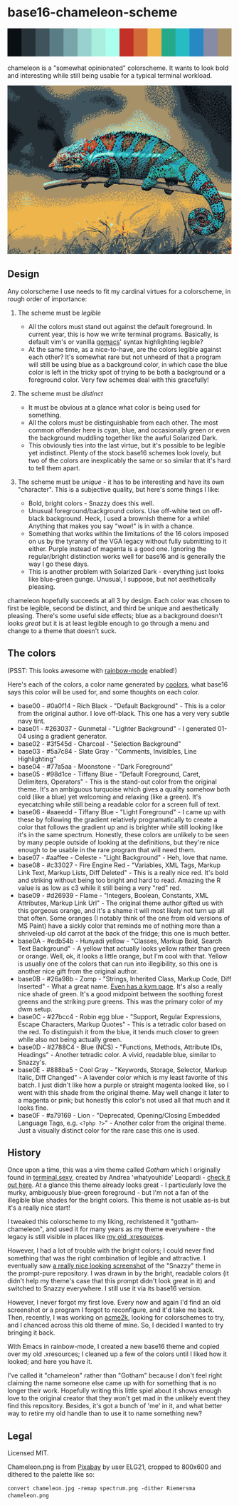 # base16-chameleon-scheme

![Preview of this colorscheme](spectrum.png)

chameleon is a "somewhat opinionated" colorscheme. It wants to look bold and
interesting while still being usable for a typical terminal workload.

![A photograph of a chameleon, dithered to the scheme](chameleon.png)

## Design

Any colorscheme I use needs to fit my cardinal virtues for a colorscheme, in
rough order of importance:

1. The scheme must be *legible* 
   - All the colors must stand out against the default foreground. In current
     year, this is how we write terminal programs. Basically, is default vim's
     or vanilla [gomacs][gomacs]' syntax highlighting legible?
   - At the same time, as a nice-to-have, are the colors legible against each
     other? It's somewhat rare but not unheard of that a program will still be
     using blue as a background color, in which case the blue color is left in
     the tricky spot of trying to be both a background or a foreground color.
     Very few schemes deal with this gracefully!

2. The scheme must be *distinct*
   - It must be obvious at a glance what color is being used for something.
   - All the colors must be distinguishable from each other. The most common
     offender here is cyan, blue, and occasionally green or even the background
     muddling together like the awful Solarized Dark.
   - This obviously ties into the last virtue, but it's possible to be legible
     yet indistinct. Plenty of the stock base16 schemes look lovely, but two of
     the colors are inexplicably the same or so similar that it's hard to tell
     them apart.

3. The scheme must be *unique* - it has to be interesting and have its own
   "character". This is a subjective quality, but here's some things I like:
   - Bold, bright colors - Snazzy does this well.
   - Unusual foreground/background colors. Use off-white text on off-black 
     background. Heck, I used a brownish theme for a while! Anything that makes
     you say "wow!" is in with a chance.
   - Something that works within the limitations of the 16 colors imposed on us
     by the tyranny of the VGA legacy without fully submitting to it either.
     Purple instead of magenta is a good one. Ignoring the regular/bright
     distinction works well for base16 and is generally the way I go these days.
   - This is another problem with Solarized Dark - everything just looks like
     blue-green gunge. Unusual, I suppose, but not aesthetically pleasing.

chameleon hopefully succeeds at all 3 by design. Each color was chosen to first
be legible, second be distinct, and third be unique and aesthetically pleasing.
There's some useful side effects; blue as a background doesn't looks *great* but
it is at least legible enough to go through a menu and change to a theme that
doesn't suck.

[gomacs]: https://github.com/japanoise/gomacs

## The colors

(PSST: This looks awesome with [rainbow-mode][rainbow] enabled!)

Here's each of the colors, a color name generated by
[coolors](https://coolors.co/), what base16 says this color will be used for,
and some thoughts on each color.

* base00 - #0a0f14 - Rich Black - "Default Background" - This is a color from
  the original author. I love off-black. This one has a very very subtle navy
  tint.
* base01 - #263037 - Gunmetal - "Lighter Background" - I generated 01-04 using a
  gradient generator.
* base02 - #3f545d - Charcoal - "Selection Background"
* base03 - #5a7c84 - Slate Gray - "Comments, Invisibles, Line Highlighting"
* base04 - #77a5aa - Moonstone - "Dark Foreground"
* base05 - #98d1ce - Tiffany Blue - "Default Foreground, Caret, Delimiters,
  Operators" - This is the stand-out color from the original theme. It's an
  ambiguous turquoise which gives a quality somehow both cold (like a blue) yet
  welcoming and relaxing (like a green). It's eyecatching while still being a
  readable color for a screen full of text.
* base06 - #aaeedd - Tiffany Blue - "Light Foreground" - I came up with these by
  following the gradient relatively programatically to create a color that
  follows the gradient up and is brighter while still looking like it's in the
  same spectrum. Honestly, these colors are unlikely to be seen by many people
  outside of looking at the definitions, but they're nice enough to be usable in
  the rare program that will need them.
* base07 - #aaffee - Celeste - "Light Background" - Heh, love that name.
* base08 - #c33027 - Fire Engine Red - "Variables, XML Tags, Markup Link Text,
  Markup Lists, Diff Deleted" - This is a really nice red. It's bold and
  striking without being too bright and hard to read. Amazing the R value is as
  low as c3 while it still being a very "red" red.
* base09 - #d26939 - Flame - "Integers, Boolean, Constants, XML Attributes,
  Markup Link Url" - The original theme author gifted us with this gorgeous
  orange, and it's a shame it will most likely not turn up all that often. Some
  oranges (I notably think of the one from old versions of MS Paint) have a
  sickly color that reminds me of nothing more than a shriveled-up old carrot at
  the back of the fridge; this one is much better.
* base0A - #edb54b - Hunyadi yellow - "Classes, Markup Bold, Search Text
  Background" - A yellow that actually looks yellow rather than green or
  orange. Well, ok, it looks a little orange, but I'm cool with that. Yellow is
  usually one of the colors that can run into illegibility, so this one is
  another nice gift from the original author.
* base0B - #26a98b - Zomp - "Strings, Inherited Class, Markup Code, Diff
  Inserted" - What a great name. [Even has a kym page][zomp]. It's also a really
  nice shade of green. It's a good midpoint between the soothing forest greens and
  the striking pure greens. This was the primary color of my dwm setup.
* base0C - #27bcc4 - Robin egg blue - "Support, Regular Expressions, Escape
  Characters, Markup Quotes" - This is a tetradic color based on the red. To
  distinguish it from the blue, it tends much closer to green while also not
  being actually green.
* base0D - #2788C4 - Blue (NCS) - "Functions, Methods, Attribute IDs,
  Headings" - Another tetradic color. A vivid, readable blue, similar to
  Snazzy's.
* base0E - #888ba5 - Cool Gray - "Keywords, Storage, Selector, Markup Italic,
  Diff Changed" - A lavender color which is my least favorite of this batch. I
  just didn't like how a purple or straight magenta looked like, so I went with
  this shade from the original theme. May well change it later to a magenta or
  pink; but honestly this color's not used all that much and it looks fine.
* base0F - #a79169 - Lion - "Deprecated, Opening/Closing Embedded Language Tags,
  e.g. `<?php ?>`" - Another color from the original theme. Just a visually
  distinct color for the rare case this one is used.

[zomp]: https://knowyourmeme.com/memes/zomp
[rainbow]: https://elpa.gnu.org/packages/rainbow-mode.html

## History

Once upon a time, this was a vim theme called *Gotham* which I originally found
in [terminal.sexy](https://terminal.sexy/), created by Andrea 'whatyouhide'
Leopardi - [check it out here](https://github.com/whatyouhide/vim-gotham). At a
glance this theme already looks great - I particularly love the murky,
ambiguously blue-green foreground - but I'm not a fan of the illegible blue
shades for the bright colors. This theme is not usable as-is but it's a really
nice start!

I tweaked this colorscheme to my liking, rechristened it "gotham-chameleon", and
used it for many years as my theme everywhere - the legacy is still visible in
places like [my old .xresources][xr].

However, I had a lot of trouble with the bright colors; I could never find
something that was the right combination of legible and attractive. I eventually
saw [a really nice looking screenshot][snazzy] of the "Snazzy" theme in the 
prompt-pure repository. I was drawn in by the bright, readable colors (it didn't
help my theme's case that this prompt didn't look great in it) and switched to
Snazzy everywhere. I still use it via its base16 version.

However, I never forgot my first love. Every now and again I'd find an old
screenshot or a program I forgot to reconfigure, and it'd take me back. Then,
recently, I was working on [acme2k][acme], looking for colorschemes to try, and
I chanced across this old theme of mine. So, I decided I wanted to try bringing
it back.

With Emacs in rainbow-mode, I created a new base16 theme and copied over my old
.xresources; I cleaned up a few of the colors until I liked how it looked; and
here you have it.

I've called it "chameleon" rather than "Gotham" because I don't feel right
claiming the name someone else came up with for something that is no longer
their work. Hopefully writing this little spiel about it shows enough love to
the original creator that they won't get mad in the unlikely event they find
this repository. Besides, it's got a bunch of 'me' in it, and what better way to
retire my old handle than to use it to name something new?

[xr]: https://github.com/japanoise/scripts-dotfiles/blob/master/.Xresources
[snazzy]: https://github.com/sindresorhus/pure/blob/main/screenshot.png
[acme]: https://github.com/japanoise/acme2k

## Legal

Licensed MIT.

Chameleon.png is from
[Pixabay](https://pixabay.com/photos/chameleon-animal-wildlife-reptile-6159370/)
by user ELG21, cropped to 800x600 and dithered to the palette like so:

    convert chameleon.jpg -remap spectrum.png -dither Riemersma chameleon.png
